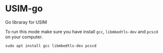 # USIM-go
Go libraray for USIM

To run this mode make sure you have install `gcc`, `libmbedtls-dev` and `pcscd` on your computer.
```
sudo apt install gcc libmbedtls-dev pcscd
```